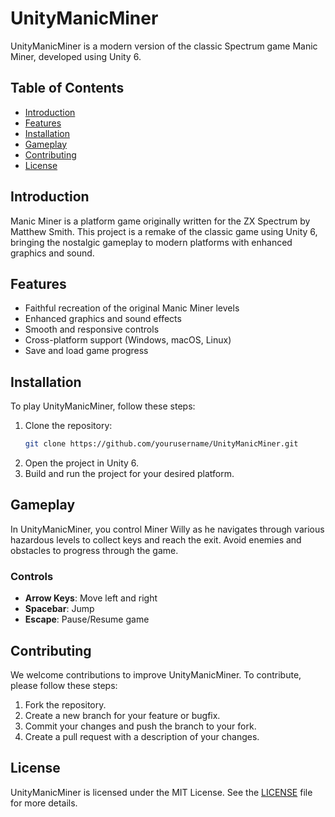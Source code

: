 # UnityManicMiner

UnityManicMiner is a modern version of the classic Spectrum game Manic Miner, developed using Unity 6.

## Table of Contents

- [Introduction](#introduction)
- [Features](#features)
- [Installation](#installation)
- [Gameplay](#gameplay)
- [Contributing](#contributing)
- [License](#license)

## Introduction

Manic Miner is a platform game originally written for the ZX Spectrum by Matthew Smith. This project is a remake of the classic game using Unity 6, bringing the nostalgic gameplay to modern platforms with enhanced graphics and sound.

## Features

- Faithful recreation of the original Manic Miner levels
- Enhanced graphics and sound effects
- Smooth and responsive controls
- Cross-platform support (Windows, macOS, Linux)
- Save and load game progress

## Installation

To play UnityManicMiner, follow these steps:

1. Clone the repository:
    ```sh
    git clone https://github.com/yourusername/UnityManicMiner.git
    ```
2. Open the project in Unity 6.
3. Build and run the project for your desired platform.

## Gameplay

In UnityManicMiner, you control Miner Willy as he navigates through various hazardous levels to collect keys and reach the exit. Avoid enemies and obstacles to progress through the game.

### Controls

- **Arrow Keys**: Move left and right
- **Spacebar**: Jump
- **Escape**: Pause/Resume game

## Contributing

We welcome contributions to improve UnityManicMiner. To contribute, please follow these steps:

1. Fork the repository.
2. Create a new branch for your feature or bugfix.
3. Commit your changes and push the branch to your fork.
4. Create a pull request with a description of your changes.

## License

UnityManicMiner is licensed under the MIT License. See the [LICENSE](LICENSE) file for more details.